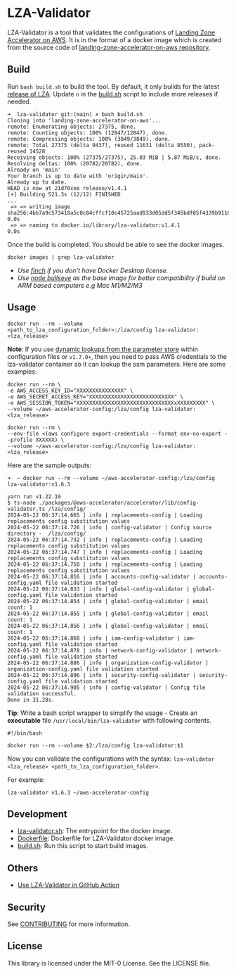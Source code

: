 # LZA-Validator

LZA-Validator is a tool that validates the configurations of [Landing Zone Accelerator on AWS](https://aws.amazon.com/solutions/implementations/landing-zone-accelerator-on-aws/). It is in the format of a docker image which is created from the source code of [landing-zone-accelerator-on-aws repository](https://github.com/awslabs/landing-zone-accelerator-on-aws).

## Build

Run `bash build.sh` to build the tool. By default, it only builds for the latest [release of LZA](https://github.com/awslabs/landing-zone-accelerator-on-aws/releases). Update `n` in the [build.sh](./build.sh) script to include more releases if needed.

```
➜  lza-validator git:(main) ✗ bash build.sh
Cloning into 'landing-zone-accelerator-on-aws'...
remote: Enumerating objects: 27375, done.
remote: Counting objects: 100% (12847/12847), done.
remote: Compressing objects: 100% (3849/3849), done.
remote: Total 27375 (delta 9437), reused 11631 (delta 8550), pack-reused 14528
Receiving objects: 100% (27375/27375), 25.03 MiB | 5.87 MiB/s, done.
Resolving deltas: 100% (20782/20782), done.
Already on 'main'
Your branch is up to date with 'origin/main'.
Already up to date.
HEAD is now at 21d70cee release/v1.4.1
[+] Building 521.3s (12/12) FINISHED                                                                                                    ...
 => => writing image sha256:4bb7a9c573418a5c0c84cffcf10c45725aad933d05dd5f345bdf05f4339b9116                                                                0.0s
 => => naming to docker.io/library/lza-validator:v1.4.1                                                                                                     0.0s

```

Once the build is completed. You should be able to see the docker images.

```
docker images | grep lza-validator
```

- _Use [finch](https://github.com/runfinch/finch) if you don't have Docker Desktop license._
- _Use [node bullseye](https://github.com/aws-samples/lza-validator/pull/8/files) as the base image for better compatibility if build on ARM based computers e.g Mac M1/M2/M3_

## Usage

```
docker run --rm --volume <path_to_lza_configuration_folder>:/lza/config lza-validator:<lza_release>
```

**Note**: If you use [dynamic lookups from the parameter store](https://docs.aws.amazon.com/solutions/latest/landing-zone-accelerator-on-aws/working-with-solution-specific-variables.html) within configuration files or `v1.7.0+`, then you need to pass AWS credentials to the lza-validator container so it can lookup the ssm parameters. Here are some examples:

```
docker run --rm \
-e AWS_ACCESS_KEY_ID="XXXXXXXXXXXXXXX" \
-e AWS_SECRET_ACCESS_KEY="XXXXXXXXXXXXXXXXXXXXXXXXXXX" \
-e AWS_SESSION_TOKEN="XXXXXXXXXXXXXXXXXXXXXXXXXXXXXXXxXXXXXXXXX" \
--volume ~/aws-accelerator-config:/lza/config lza-validator:<lza_release>
```

```
docker run --rm \
--env-file <(aws configure export-credentials --format env-no-export --profile XXXXXX) \
--volume ~/aws-accelerator-config:/lza/config lza-validator:<lza_release>
```

Here are the sample outputs:

```
➜  ~ docker run --rm --volume ~/aws-accelerator-config:/lza/config lza-validator:v1.6.3

yarn run v1.22.19
$ ts-node ./packages/@aws-accelerator/accelerator/lib/config-validator.ts /lza/config/
2024-05-22 06:37:14.665 | info | replacements-config | Loading replacements config substitution values
2024-05-22 06:37:14.726 | info | config-validator | Config source directory -  /lza/config/
2024-05-22 06:37:14.732 | info | replacements-config | Loading replacements config substitution values
2024-05-22 06:37:14.747 | info | replacements-config | Loading replacements config substitution values
2024-05-22 06:37:14.750 | info | replacements-config | Loading replacements config substitution values
2024-05-22 06:37:14.816 | info | accounts-config-validator | accounts-config.yaml file validation started
2024-05-22 06:37:14.833 | info | global-config-validator | global-config.yaml file validation started
2024-05-22 06:37:14.854 | info | global-config-validator | email count: 1
2024-05-22 06:37:14.855 | info | global-config-validator | email count: 1
2024-05-22 06:37:14.856 | info | global-config-validator | email count: 1
2024-05-22 06:37:14.868 | info | iam-config-validator | iam-config.yaml file validation started
2024-05-22 06:37:14.878 | info | network-config-validator | network-config.yaml file validation started
2024-05-22 06:37:14.886 | info | organization-config-validator | organization-config.yaml file validation started
2024-05-22 06:37:14.896 | info | security-config-validator | security-config.yaml file validation started
2024-05-22 06:37:14.905 | info | config-validator | Config file validation successful.
Done in 31.28s.
```

**Tip**: Write a bash script wrapper to simplify the usage - Create an **executable** file `/usr/local/bin/lza-validator` with following contents.

```
#!/bin/bash

docker run --rm --volume $2:/lza/config lza-validator:$1
```

Now you can validate the configurations with the syntax: `lza-validator <lza_release> <path_to_lza_configuration_folder>`.

For example:

```
lza-validator v1.6.3 ~/aws-accelerator-config
```

## Development

- [lza-validator.sh](./lza-validator.sh): The entrypoint for the docker image.
- [Dockerfile](./Dockerfile): Dockerfile for LZA-Validator docker image.
- [build.sh](./build.sh): Run this script to start build images.

## Others

- [Use LZA-Validator in GitHub Action](https://github.com/aws-samples/lza-validator/issues/7)

## Security

See [CONTRIBUTING](CONTRIBUTING.md#security-issue-notifications) for more information.

## License

This library is licensed under the MIT-0 License. See the LICENSE file.
